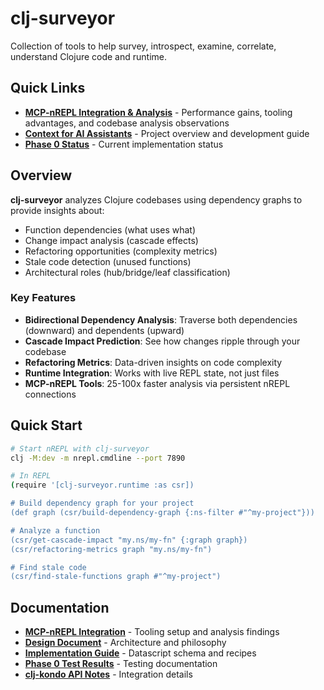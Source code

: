 # clj-surveyor
Collection of tools to help survey, introspect, examine, correlate, understand Clojure code and runtime.

## Quick Links

- **[MCP-nREPL Integration & Analysis](doc/mcp-nrepl-integration.md)** - Performance gains, tooling advantages, and codebase analysis observations
- **[Context for AI Assistants](context.md)** - Project overview and development guide
- **[Phase 0 Status](PHASE0-STATUS.md)** - Current implementation status

## Overview

**clj-surveyor** analyzes Clojure codebases using dependency graphs to provide insights about:
- Function dependencies (what uses what)
- Change impact analysis (cascade effects)
- Refactoring opportunities (complexity metrics)
- Stale code detection (unused functions)
- Architectural roles (hub/bridge/leaf classification)

### Key Features

- **Bidirectional Dependency Analysis**: Traverse both dependencies (downward) and dependents (upward)
- **Cascade Impact Prediction**: See how changes ripple through your codebase
- **Refactoring Metrics**: Data-driven insights on code complexity
- **Runtime Integration**: Works with live REPL state, not just files
- **MCP-nREPL Tools**: 25-100x faster analysis via persistent nREPL connections

## Quick Start

```bash
# Start nREPL with clj-surveyor
clj -M:dev -m nrepl.cmdline --port 7890

# In REPL
(require '[clj-surveyor.runtime :as csr])

# Build dependency graph for your project
(def graph (csr/build-dependency-graph {:ns-filter #"^my-project"}))

# Analyze a function
(csr/get-cascade-impact "my.ns/my-fn" {:graph graph})
(csr/refactoring-metrics graph "my.ns/my-fn")

# Find stale code
(csr/find-stale-functions graph #"^my-project")
```

## Documentation

- **[MCP-nREPL Integration](doc/mcp-nrepl-integration.md)** - Tooling setup and analysis findings
- **[Design Document](doc/design-document-v3.md)** - Architecture and philosophy
- **[Implementation Guide](doc/implementation-guide.md)** - Datascript schema and recipes
- **[Phase 0 Test Results](doc/phase0-test-results.md)** - Testing documentation
- **[clj-kondo API Notes](doc/clj-kondo-api-notes.md)** - Integration details
